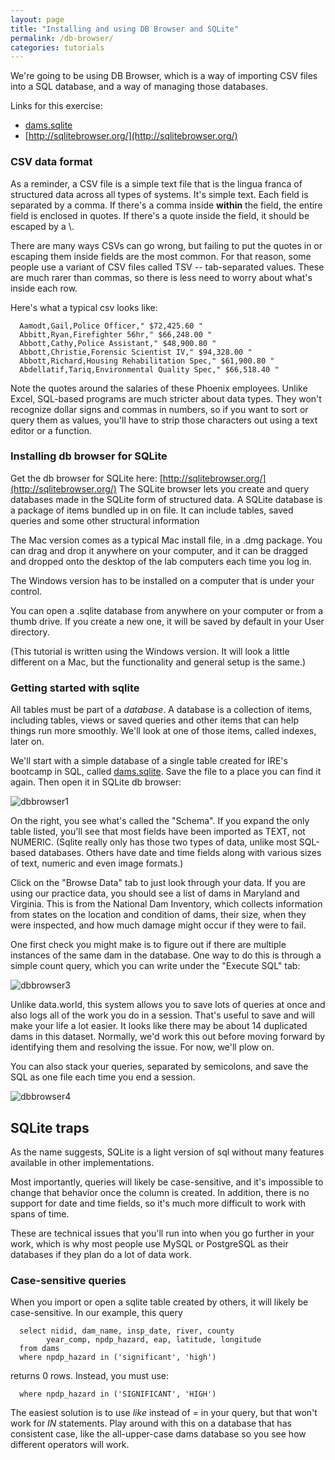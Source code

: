 ```yaml
---
layout: page
title: "Installing and using DB Browser and SQLite"
permalink: /db-browser/
categories: tutorials
---
```


We're going to be using DB Browser, which is a way of importing CSV files into a SQL database, and a way of managing those databases.

Links for this exercise:
* [dams.sqlite](../sqlite/dams.sqlite)
* [http://sqlitebrowser.org/](http://sqlitebrowser.org/)

### CSV data format

As a reminder, a CSV file is a simple text file that is the lingua franca of structured data across all types of systems. It's simple text. Each field is separated by a comma. If there's a comma inside **within** the field, the entire field is enclosed in quotes. If there's a quote inside the field, it should be escaped by a \\.

There are many ways CSVs can go wrong, but failing to put the quotes in or escaping them inside fields are the most common. For that reason, some people use a variant of CSV files called TSV -- tab-separated values. These are much rarer than commas, so there is less need to worry about what's inside each row.

Here's what a typical csv looks like:

      Aamodt,Gail,Police Officer," $72,425.60 "
      Abbitt,Ryan,Firefighter 56hr," $66,248.00 "
      Abbott,Cathy,Police Assistant," $48,900.80 "
      Abbott,Christie,Forensic Scientist IV," $94,328.00 "
      Abbott,Richard,Housing Rehabilitation Spec," $61,900.80 "
      Abdellatif,Tariq,Environmental Quality Spec," $66,518.40 "

Note the quotes around the salaries of these Phoenix employees. Unlike Excel, SQL-based programs are much stricter about data types. They won't recognize dollar signs and commas in numbers, so if you want to sort or query them as values, you'll have to strip those characters out using a text editor or a function.

### Installing db browser for SQLite

Get the db browser for SQLite here: [http://sqlitebrowser.org/](http://sqlitebrowser.org/)
The SQLite browser lets you create and query databases made in the SQLite form of structured data. A SQLite database is a package of items bundled up in on file. It can include tables, saved queries and some other structural information

The Mac version comes as a typical Mac install file, in a .dmg package. You can drag and drop it anywhere on your computer, and it can be dragged and dropped onto the desktop of the lab computers each time you log in.

The Windows version has to be installed on a computer that is under your control.

You can open a .sqlite database from anywhere on your computer or from a thumb drive. If you create a new one, it will be saved by default in your User directory.

(This tutorial is written using the Windows version. It will look a little different on a Mac, but the functionality and general setup is the same.)

### Getting started with sqlite

All tables must be part of a *database*. A database is a collection of items, including tables, views or saved queries and other items that can help things run more smoothly. We'll look at one of those items, called indexes, later on.

We'll start with a simple database of a single table created for IRE's bootcamp in SQL, called [dams.sqlite](../sqlite/dams.sqlite). Save the file to a place you can find it again. Then open it in SQLite db browser:

![dbbrowser1](../images/dbbrowser1.png)

On the right, you see what's called the "Schema". If you expand the only table listed, you'll see that most fields have been imported as TEXT, not NUMERIC. (Sqlite really only has those two types of data, unlike most SQL-based databases. Others have date and time fields along with various sizes of text, numeric and even image formats.)

Click on the "Browse Data" tab to just look through your data. If you are using our practice data, you should see a list of dams in Maryland and Virginia. This is from the National Dam Inventory, which collects information from states on the location and condition of dams, their size, when they were inspected, and how much damage might occur if they were to fail.

One first check you might make is to figure out if there are multiple instances of the same dam in the database. One way to do this is through a simple count query, which you can write under the "Execute SQL" tab:

![dbbrowser3](../images/dbbrowser3.png)

Unlike data.world, this system allows you to save lots of queries at once and also logs all of the work you do in a session. That's useful to save and will make your life a lot easier.
It looks like there may be about 14 duplicated dams in this dataset. Normally, we'd work this out before moving forward by identifying them and resolving the issue. For now, we'll plow on.

You can also stack your queries, separated by semicolons, and save the SQL as one file each time you end a session.

![dbbrowser4](../images/dbbrowser4.png)

## SQLite traps

As the name suggests, SQLite is a light version of sql without many features available in other implementations.

Most importantly, queries will likely be case-sensitive, and it's impossible to change that behavior once the column is created. In addition, there is no support for date and time fields, so it's much more difficult to work with spans of time.

These are technical issues that you'll run into when you go further in your work, which is why most people use MySQL or PostgreSQL as their databases if they plan do a lot of data work.

### Case-sensitive queries

When you import or open a sqlite table created by others, it will likely be case-sensitive. In our example, this query

      select nidid, dam_name, insp_date, river, county
            year_comp, npdp_hazard, eap, latitude, longitude
      from dams
      where npdp_hazard in ('significant', 'high')

returns 0 rows. Instead, you must use:

      where npdp_hazard in ('SIGNIFICANT', 'HIGH')

The easiest solution is to use *like* instead of *=* in your query, but that won't work for *IN* statements. Play around with this on a database that has consistent case, like the all-upper-case dams database so you see how different operators will work.
